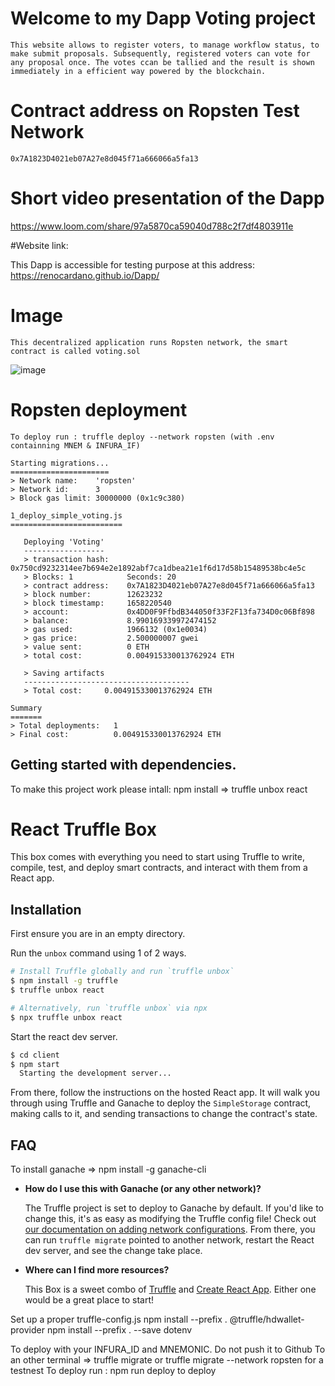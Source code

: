 # Welcome to my Dapp Voting project

    This website allows to register voters, to manage workflow status, to make submit proposals. Subsequently, registered voters can vote for any proposal once. The votes ccan be tallied and the result is shown immediately in a efficient way powered by the blockchain.

# Contract address on Ropsten Test Network
    0x7A1823D4021eb07A27e8d045f71a666066a5fa13

# Short video presentation of the Dapp
 https://www.loom.com/share/97a5870ca59040d788c2f7df4803911e

#Website link:

This Dapp is accessible for testing purpose at this address: https://renocardano.github.io/Dapp/

# Image
    This decentralized application runs Ropsten network, the smart contract is called voting.sol
   ![image](https://user-images.githubusercontent.com/68705151/179346146-c89f9220-342c-44ea-95b5-f2180ed6f17a.png)

# Ropsten deployment

    To deploy run : truffle deploy --network ropsten (with .env containning MNEM & INFURA_IF)

    Starting migrations...
    ======================
    > Network name:    'ropsten'
    > Network id:      3
    > Block gas limit: 30000000 (0x1c9c380)

    1_deploy_simple_voting.js
    =========================

       Deploying 'Voting'
       ------------------
       > transaction hash:    0x750cd9232314ee7b694e2e1892abf7ca1dbea21e1f6d17d58b15489538bc4e5c
       > Blocks: 1            Seconds: 20
       > contract address:    0x7A1823D4021eb07A27e8d045f71a666066a5fa13
       > block number:        12623232
       > block timestamp:     1658220540
       > account:             0x4DD0F9FfbdB344050f33F2F13fa734D0c06Bf898
       > balance:             8.990169339972474152
       > gas used:            1966132 (0x1e0034)
       > gas price:           2.500000007 gwei
       > value sent:          0 ETH
       > total cost:          0.004915330013762924 ETH

       > Saving artifacts
       -------------------------------------
       > Total cost:     0.004915330013762924 ETH

    Summary
    =======
    > Total deployments:   1
    > Final cost:          0.004915330013762924 ETH


## Getting started with dependencies.
To make this project work please intall:
npm install => truffle unbox react

# React Truffle Box

This box comes with everything you need to start using Truffle to write, compile, test, and deploy smart contracts, and interact with them from a React app.

## Installation

First ensure you are in an empty directory.

Run the `unbox` command using 1 of 2 ways.

```sh
# Install Truffle globally and run `truffle unbox`
$ npm install -g truffle
$ truffle unbox react
```

```sh
# Alternatively, run `truffle unbox` via npx
$ npx truffle unbox react
```

Start the react dev server.

```sh
$ cd client
$ npm start
  Starting the development server...
```

From there, follow the instructions on the hosted React app. It will walk you through using Truffle and Ganache to deploy the `SimpleStorage` contract, making calls to it, and sending transactions to change the contract's state.

## FAQ
To install ganache  => npm install -g ganache-cli
- __How do I use this with Ganache (or any other network)?__

  The Truffle project is set to deploy to Ganache by default. If you'd like to change this, it's as easy as modifying the Truffle config file! Check out [our documentation on adding network configurations](https://trufflesuite.com/docs/truffle/reference/configuration/#networks). From there, you can run `truffle migrate` pointed to another network, restart the React dev server, and see the change take place.

- __Where can I find more resources?__

  This Box is a sweet combo of [Truffle](https://trufflesuite.com) and [Create React App](https://create-react-app.dev). Either one would be a great place to start!
   
Set up a proper truffle-config.js
npm install --prefix . @truffle/hdwallet-provider
npm install --prefix . --save dotenv

To deploy with your INFURA_ID and MNEMONIC. Do not push it to Github
To an other terminal => truffle migrate or truffle migrate --network ropsten for a testnest
To deploy run :  npm run deploy to deploy
